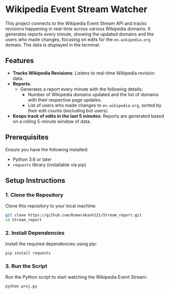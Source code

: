 # Wikipedia Event Stream Watcher

This project connects to the Wikipedia Event Stream API and tracks revisions happening in real-time across various Wikipedia domains. It generates reports every minute, showing the updated domains and the users who made changes, focusing on edits for the `en.wikipedia.org` domain. The data is displayed in the terminal.

## Features

- **Tracks Wikipedia Revisions**: Listens to real-time Wikipedia revision data.
- **Reports**: 
  - Generates a report every minute with the following details:
    - Number of Wikipedia domains updated and the list of domains with their respective page updates.
    - List of users who made changes to `en.wikipedia.org`, sorted by their edit counts (excluding bot users).
- **Keeps track of edits in the last 5 minutes**: Reports are generated based on a rolling 5-minute window of data.

## Prerequisites

Ensure you have the following installed:

- Python 3.6 or later
- `requests` library (installable via pip)

## Setup Instructions

### 1. Clone the Repository

Clone this repository to your local machine:

```bash
git clone https://github.com/Kumarakash121/Stream_report.git
cd Stream_report
```

### 2. Install Dependencies
Install the required dependencies using pip:
```bash
pip install requests
```
### 3. Run the Script
Run the Python script to start watching the Wikipedia Event Stream:
```bash
python proj.py
```
